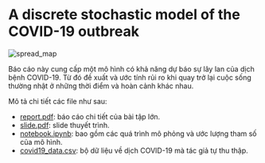 # A discrete stochastic model of the COVID-19 outbreak
![spread_map](https://upload.wikimedia.org/wikipedia/commons/b/b3/COVID-19-outbreak-timeline.gif)

Báo cáo này cung cấp một mô hình có khả năng dự báo sự lây lan của dịch bệnh COVID-19. Từ đó đề xuất và ước tính rủi ro khi quay trở lại cuộc sống thường nhật ở những thời điểm và hoàn cảnh khác nhau.

Mô tả chi tiết các file như sau:
- [report.pdf](https://github.com/santapo/stochastic_model_covid19/blob/master/report.pdf): báo cáo chi tiết của bài tập lớn.
- [slide.pdf](https://github.com/santapo/stochastic_model_covid19/blob/master/slide.pdf): slide thuyết trình.
- [notebook.ipynb](https://github.com/santapo/stochastic_model_covid19/blob/master/notebook.ipynb): bao gồm các quá trình mô phỏng và ước lượng tham số của mô hình.
- [covid19_data.csv](https://github.com/santapo/stochastic_model_covid19/blob/master/covid19_data.csv): bộ dữ liệu về dịch COVID-19 mà tác giả tự thu thập.
